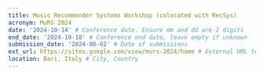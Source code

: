 ```yaml
---
title: Music Recommender Systems Workshop (colocated with RecSys)
acronym: MuRS 2024
date: '2024-10-14' # Conference date. Ensure mm and dd are 2 digits
end_date: '2024-10-18' # Conference end date, leave empty if unknown
submission_date: '2024-08-02' # Date of submissions
ext_url: https://sites.google.com/view/murs-2024/home # External URL to conference website
location: Bari, Italy # City, Country
---
```

